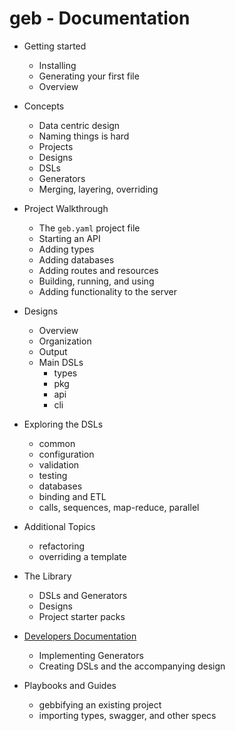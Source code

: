 # geb - Documentation

- Getting started
  - Installing
  - Generating your first file
  - Overview

- Concepts
  - Data centric design
  - Naming things is hard
  - Projects
  - Designs
  - DSLs
  - Generators
  - Merging, layering, overriding

- Project Walkthrough
  - The `geb.yaml` project file
  - Starting an API
  - Adding types
  - Adding databases
  - Adding routes and resources
  - Building, running, and using
  - Adding functionality to the server

- Designs
  - Overview
  - Organization
  - Output
  - Main DSLs
    - types
    - pkg
    - api
    - cli

- Exploring the DSLs
  - common
  - configuration
  - validation
  - testing
  - databases
  - binding and ETL
  - calls, sequences, map-reduce, parallel

- Additional Topics
  - refactoring
  - overriding a template
    
- The Library
  - DSLs and Generators
  - Designs
  - Project starter packs

- [Developers Documentation](./doc/develop)
  - Implementing Generators
  - Creating DSLs and the accompanying design

- Playbooks and Guides
  - gebbifying an existing project
  - importing types, swagger, and other specs

